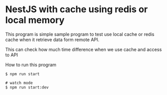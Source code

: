# NestJS with cache using redis or local memory

This program is simple sample program to test use local cache or redis cache when it retrieve data form remote API.

This can check how much time difference when we use cache and access to API


How to run this program 

```:bash
$ npm run start

# watch mode
$ npm run start:dev
```